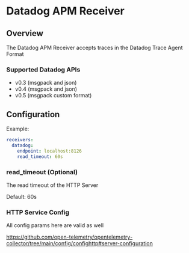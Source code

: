 # Datadog APM Receiver

## Overview
The Datadog APM Receiver accepts traces in the Datadog Trace Agent Format

### Supported Datadog APIs

- v0.3 (msgpack and json)
- v0.4 (msgpack and json)
- v0.5 (msgpack custom format)
## Configuration

Example:

```yaml
receivers:
  datadog:
    endpoint: localhost:8126
    read_timeout: 60s
```



### read_timeout (Optional)
The read timeout of the HTTP Server

Default: 60s

### HTTP Service Config

All config params here are valid as well

https://github.com/open-telemetry/opentelemetry-collector/tree/main/config/confighttp#server-configuration
